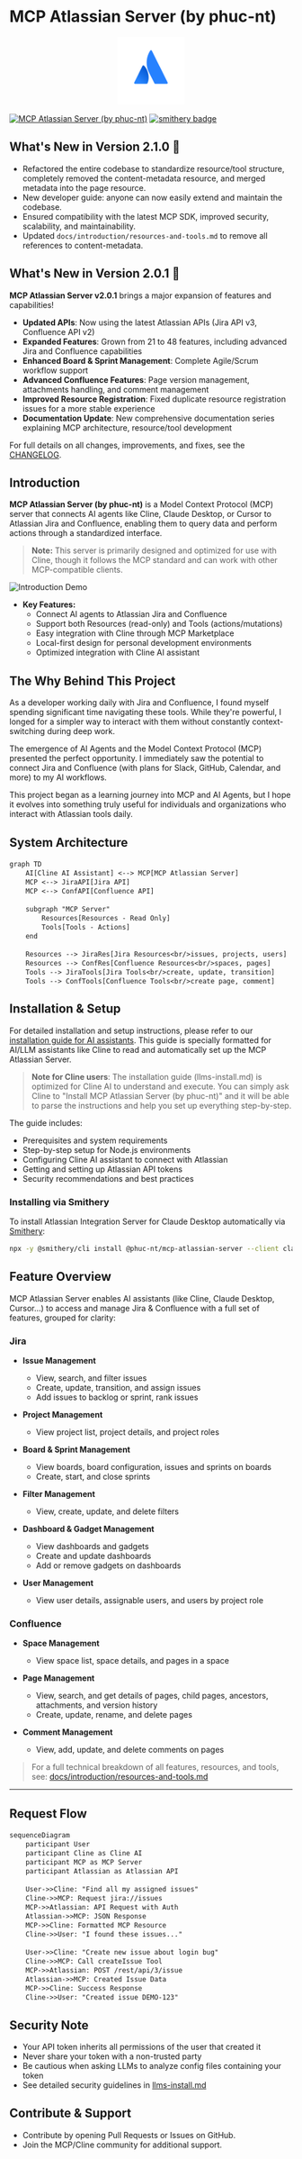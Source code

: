 # MCP Atlassian Server (by phuc-nt)

<p align="center">
  <img src="assets/atlassian_logo_icon.png" alt="Atlassian Logo" width="120" />
</p>

[![MCP Atlassian Server (by phuc-nt)](https://img.shields.io/badge/MCP%20Marketplace--Pending%20Review-orange)](https://github.com/phuc-nt/mcp-atlassian-server)
[![smithery badge](https://smithery.ai/badge/@phuc-nt/mcp-atlassian-server)](https://smithery.ai/server/@phuc-nt/mcp-atlassian-server)

## What's New in Version 2.1.0 🚀

- Refactored the entire codebase to standardize resource/tool structure, completely removed the content-metadata resource, and merged metadata into the page resource.
- New developer guide: anyone can now easily extend and maintain the codebase.
- Ensured compatibility with the latest MCP SDK, improved security, scalability, and maintainability.
- Updated `docs/introduction/resources-and-tools.md` to remove all references to content-metadata.

## What's New in Version 2.0.1 🎉

**MCP Atlassian Server v2.0.1** brings a major expansion of features and capabilities!

- **Updated APIs**: Now using the latest Atlassian APIs (Jira API v3, Confluence API v2)
- **Expanded Features**: Grown from 21 to 48 features, including advanced Jira and Confluence capabilities
- **Enhanced Board & Sprint Management**: Complete Agile/Scrum workflow support
- **Advanced Confluence Features**: Page version management, attachments handling, and comment management
- **Improved Resource Registration**: Fixed duplicate resource registration issues for a more stable experience
- **Documentation Update**: New comprehensive documentation series explaining MCP architecture, resource/tool development

For full details on all changes, improvements, and fixes, see the [CHANGELOG](./CHANGELOG.md).

## Introduction

**MCP Atlassian Server (by phuc-nt)** is a Model Context Protocol (MCP) server that connects AI agents like Cline, Claude Desktop, or Cursor to Atlassian Jira and Confluence, enabling them to query data and perform actions through a standardized interface.

> **Note:** This server is primarily designed and optimized for use with Cline, though it follows the MCP standard and can work with other MCP-compatible clients.

![Introduction Demo](https://raw.githubusercontent.com/phuc-nt/public-assets/main/mcp-atlassian-server/introduce.gif)

- **Key Features:**  
  - Connect AI agents to Atlassian Jira and Confluence
  - Support both Resources (read-only) and Tools (actions/mutations)
  - Easy integration with Cline through MCP Marketplace
  - Local-first design for personal development environments
  - Optimized integration with Cline AI assistant

## The Why Behind This Project

As a developer working daily with Jira and Confluence, I found myself spending significant time navigating these tools. While they're powerful, I longed for a simpler way to interact with them without constantly context-switching during deep work.

The emergence of AI Agents and the Model Context Protocol (MCP) presented the perfect opportunity. I immediately saw the potential to connect Jira and Confluence (with plans for Slack, GitHub, Calendar, and more) to my AI workflows.

This project began as a learning journey into MCP and AI Agents, but I hope it evolves into something truly useful for individuals and organizations who interact with Atlassian tools daily.

## System Architecture

```mermaid
graph TD
    AI[Cline AI Assistant] <--> MCP[MCP Atlassian Server]
    MCP <--> JiraAPI[Jira API]
    MCP <--> ConfAPI[Confluence API]
    
    subgraph "MCP Server"
        Resources[Resources - Read Only] 
        Tools[Tools - Actions]
    end
    
    Resources --> JiraRes[Jira Resources<br/>issues, projects, users]
    Resources --> ConfRes[Confluence Resources<br/>spaces, pages]
    Tools --> JiraTools[Jira Tools<br/>create, update, transition]
    Tools --> ConfTools[Confluence Tools<br/>create page, comment]
```

## Installation & Setup

For detailed installation and setup instructions, please refer to our [installation guide for AI assistants](./llms-install.md). This guide is specially formatted for AI/LLM assistants like Cline to read and automatically set up the MCP Atlassian Server.

> **Note for Cline users**: The installation guide (llms-install.md) is optimized for Cline AI to understand and execute. You can simply ask Cline to "Install MCP Atlassian Server (by phuc-nt)" and it will be able to parse the instructions and help you set up everything step-by-step.

The guide includes:
- Prerequisites and system requirements
- Step-by-step setup for Node.js environments
- Configuring Cline AI assistant to connect with Atlassian
- Getting and setting up Atlassian API tokens
- Security recommendations and best practices

### Installing via Smithery

To install Atlassian Integration Server for Claude Desktop automatically via [Smithery](https://smithery.ai/server/@phuc-nt/mcp-atlassian-server):

```bash
npx -y @smithery/cli install @phuc-nt/mcp-atlassian-server --client claude
```

## Feature Overview

MCP Atlassian Server enables AI assistants (like Cline, Claude Desktop, Cursor...) to access and manage Jira & Confluence with a full set of features, grouped for clarity:

### Jira

- **Issue Management**
  - View, search, and filter issues
  - Create, update, transition, and assign issues
  - Add issues to backlog or sprint, rank issues

- **Project Management**
  - View project list, project details, and project roles

- **Board & Sprint Management**
  - View boards, board configuration, issues and sprints on boards
  - Create, start, and close sprints

- **Filter Management**
  - View, create, update, and delete filters

- **Dashboard & Gadget Management**
  - View dashboards and gadgets
  - Create and update dashboards
  - Add or remove gadgets on dashboards

- **User Management**
  - View user details, assignable users, and users by project role

### Confluence

- **Space Management**
  - View space list, space details, and pages in a space

- **Page Management**
  - View, search, and get details of pages, child pages, ancestors, attachments, and version history
  - Create, update, rename, and delete pages

- **Comment Management**
  - View, add, update, and delete comments on pages


> For a full technical breakdown of all features, resources, and tools, see:
> [docs/introduction/resources-and-tools.md](./docs/introduction/resources-and-tools.md)

---

## Request Flow

```mermaid
sequenceDiagram
    participant User
    participant Cline as Cline AI
    participant MCP as MCP Server
    participant Atlassian as Atlassian API
    
    User->>Cline: "Find all my assigned issues"
    Cline->>MCP: Request jira://issues
    MCP->>Atlassian: API Request with Auth
    Atlassian->>MCP: JSON Response
    MCP->>Cline: Formatted MCP Resource
    Cline->>User: "I found these issues..."
    
    User->>Cline: "Create new issue about login bug"
    Cline->>MCP: Call createIssue Tool
    MCP->>Atlassian: POST /rest/api/3/issue
    Atlassian->>MCP: Created Issue Data
    MCP->>Cline: Success Response
    Cline->>User: "Created issue DEMO-123"
```

## Security Note

- Your API token inherits all permissions of the user that created it
- Never share your token with a non-trusted party
- Be cautious when asking LLMs to analyze config files containing your token
- See detailed security guidelines in [llms-install.md](./llms-install.md#security-warning-when-using-llms)

## Contribute & Support

- Contribute by opening Pull Requests or Issues on GitHub.
- Join the MCP/Cline community for additional support.